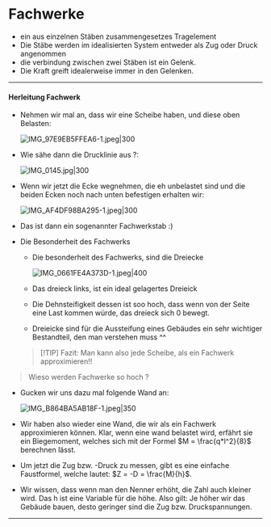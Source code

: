 # Fachwerke
- ein aus einzelnen Stäben zusammengesetzes Tragelement
- Die Stäbe werden im idealisierten System entweder als Zug oder Druck angenommen
- die verbindung zwischen zwei Stäben ist ein Gelenk.
- Die Kraft greift idealerweise immer in den Gelenken.

---

#### Herleitung Fachwerk
- Nehmen wir mal an, dass wir eine Scheibe haben, und diese oben Belasten:

	![IMG_97E9EB5FFEA6-1.jpeg|300](Bilder/Baukonstruktionslehre/IMG_97E9EB5FFEA6-1.jpeg)

- Wie sähe dann die Drucklinie aus ?:

	![IMG_0145.jpg|300](Bilder/Baukonstruktionslehre/IMG_0145.jpg)

- Wenn wir jetzt die Ecke wegnehmen, die eh unbelastet sind und die beiden Ecken noch nach unten befestigen erhalten wir:

	![IMG_AF4DF98BA295-1.jpeg|300](Bilder/Baukonstruktionslehre/IMG_AF4DF98BA295-1.jpeg)

- Das ist dann ein sogenannter Fachwerkstab :)</mark> 
- Die Besonderheit des Fachwerks
	- Die besonderheit des Fachwerks, sind die Dreiecke

		![IMG_0661FE4A373D-1.jpeg|400](Bilder/Baukonstruktionslehre/IMG_0661FE4A373D-1.jpeg)

	- Das dreieck links, ist ein ideal gelagertes Dreieick
	- Die Dehnsteifigkeit dessen ist soo hoch, dass wenn von der Seite eine Last kommen würde, das dreieck sich 0 bewegt.
	- Dreieicke sind für die Aussteifung eines Gebäudes ein sehr wichtiger Bestandteil, den man verstehen muss ^^
	>[!TIP] Fazit: Man kann also jede Scheibe, als ein Fachwerk approximieren!!

> Wieso werden Fachwerke so hoch ?

- Gucken wir uns dazu mal folgende Wand an:

	![IMG_B864BA5AB18F-1.jpeg|350](Bilder/Baukonstruktionslehre/IMG_B864BA5AB18F-1.jpeg)

- Wir haben also wieder eine Wand, die wir als ein Fachwerk approximieren können. Klar, wenn eine wand belastet wird, erfährt sie ein Biegemoment, welches sich mit der Formel $M = \frac{q*l^2}{8}$ berechnen lässt.
- Um jetzt die Zug bzw. -Druck zu messen, gibt es eine einfache Faustformel, welche lautet: $Z = -D = \frac{M}{h}$.
- Wir wissen, dass wenn man den Nenner erhöht, die Zahl auch kleiner wird. Das h ist eine Variable für die höhe. Also gilt: Je höher wir das Gebäude bauen, desto geringer sind die Zug bzw. Druckspannungen.

---